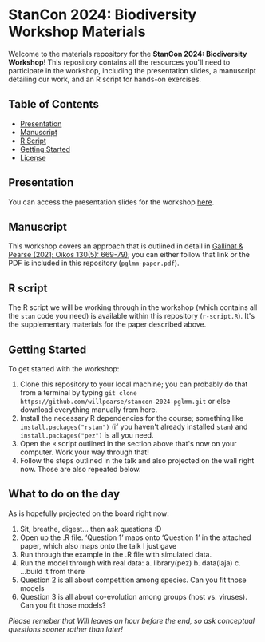 # StanCon 2024: Biodiversity Workshop Materials

Welcome to the materials repository for the **StanCon 2024: Biodiversity Workshop**! This repository contains all the resources you'll need to participate in the workshop, including the presentation slides, a manuscript detailing our work, and an R script for hands-on exercises.

## Table of Contents

- [Presentation](#presentation)
- [Manuscript](#manuscript)
- [R Script](#r-script)
- [Getting Started](#getting-started)
- [License](#license)

## Presentation

You can access the presentation slides for the workshop [here](https://docs.google.com/presentation/d/1rT1qQhGu_VumPHMklpg06xn8XCAwQV-sVGNdm69U3h0/edit?usp=sharing).

## Manuscript

This workshop covers an approach that is outlined in detail in [Gallinat & Pearse (2021; Oikos 130(5): 669-79)](https://nsojournals.onlinelibrary.wiley.com/doi/full/10.1111/oik.08048); you can either follow that link or the PDF is included in this repository (`pglmm-paper.pdf`).

## R script

The R script we will be working through in the workshop (which contains all the `stan` code you need) is available within this repository (`r-script.R`). It's the supplementary materials for the paper described above.

## Getting Started

To get started with the workshop:

1. Clone this repository to your local machine; you can probably do that from a terminal by typing `git clone https://github.com/willpearse/stancon-2024-pglmm.git` or else download everything manually from here.
2. Install the necessary R dependencies for the course; something like `install.packages("rstan")` (if you haven't already installed `stan`) and `install.packages("pez")` is all you need.
3. Open the `R` script outlined in the section above that's now on your computer. Work your way through that!
4. Follow the steps outlined in the talk and also projected on the wall right now. Those are also repeated below.

## What to do on the day

As is hopefully projected on the board right now:

1. Sit, breathe, digest... then ask questions :D
2. Open up the .R file. ‘Question 1’ maps onto ‘Question 1’ in the attached paper, which also maps onto the talk I just gave
3. Run through the example in the .R file with simulated data.
4. Run the model through with real data:
   a. library(pez)
   b. data(laja)
   c. ...build it from there
5. Question 2 is all about competition among species. Can you fit those models
6. Question 3 is all about co-evolution among groups (host vs. viruses). Can you fit those models?

*Please remeber that Will leaves an hour before the end, so ask conceptual questions sooner rather than later!*


